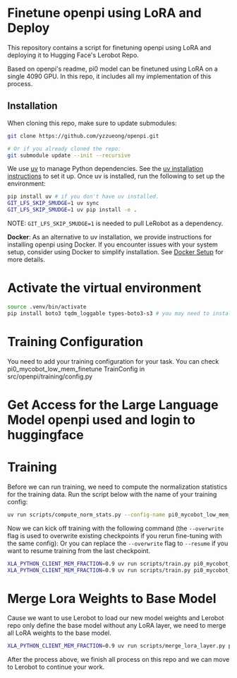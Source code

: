 # Finetune openpi using LoRA and Deploy

This repository contains a script for finetuning openpi using LoRA and deploying it to Hugging Face's Lerobot Repo.

Based on openpi's readme, pi0 model can be finetuned using LoRA on a single 4090 GPU.
In this repo, it includes all my implementation of this process.

## Installation

When cloning this repo, make sure to update submodules:

```bash
git clone https://github.com/yzzueong/openpi.git

# Or if you already cloned the repo:
git submodule update --init --recursive
```

We use [uv](https://docs.astral.sh/uv/) to manage Python dependencies. See the [uv installation instructions](https://docs.astral.sh/uv/getting-started/installation/) to set it up. Once uv is installed, run the following to set up the environment:

```bash
pip install uv # if you don't have uv installed.
GIT_LFS_SKIP_SMUDGE=1 uv sync
GIT_LFS_SKIP_SMUDGE=1 uv pip install -e .
```

NOTE: `GIT_LFS_SKIP_SMUDGE=1` is needed to pull LeRobot as a dependency.

**Docker**: As an alternative to uv installation, we provide instructions for installing openpi using Docker. If you encounter issues with your system setup, consider using Docker to simplify installation. See [Docker Setup](docs/docker.md) for more details.

# Activate  the virtual environment
```bash
source .venv/bin/activate
pip install boto3 tqdm_loggable types-boto3-s3 # you may need to install these packages 
```

# Training Configuration
You need to add your training configuration for your task. 
You can check pi0_mycobot_low_mem_finetune TrainConfig in src/openpi/training/config.py

# Get Access for the Large Language Model openpi used and login to huggingface

# Training
Before we can run training, we need to compute the normalization statistics for the training data. Run the script below with the name of your training config:
```bash
uv run scripts/compute_norm_stats.py --config-name pi0_mycobot_low_mem_finetune
```
Now we can kick off training with the following command (the `--overwrite` flag is used to overwrite existing checkpoints if you rerun fine-tuning with the same config):
Or you can replace the `--overwrite` flag to `--resume` if you want to resume training from the last checkpoint.
```bash
XLA_PYTHON_CLIENT_MEM_FRACTION=0.9 uv run scripts/train.py pi0_mycobot_low_mem_finetune --exp-name=my_experiment --overwrite
XLA_PYTHON_CLIENT_MEM_FRACTION=0.9 uv run scripts/train.py pi0_mycobot_low_mem_finetune --exp-name=my_experiment --resume
```

# Merge Lora Weights to Base Model
Cause we want to use Lerobot to load our new model weights and Lerobot repo only define the base model without any LoRA layer, we need to merge all LoRA weights to the base model.
```bash
XLA_PYTHON_CLIENT_MEM_FRACTION=0.9 uv run scripts/merge_lora_layer.py pi0_mycobot_low_mem_finetune --exp-name=my_experiment --resume
```

After the process above, we finish all process on this repo and we can move to Lerobot to continue your work.


